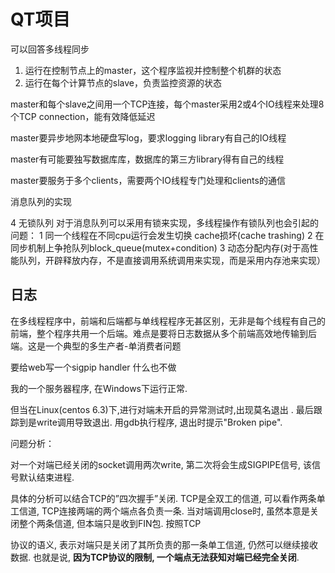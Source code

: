 

# QT项目

可以回答多线程同步

1. 运行在控制节点上的master，这个程序监视并控制整个机群的状态
2. 运行在每个计算节点的slave，负责监控资源的状态

master和每个slave之间用一个TCP连接，每个master采用2或4个IO线程来处理8个TCP connection，能有效降低延迟

master要异步地网本地硬盘写log，要求logging library有自己的IO线程

master有可能要独写数据库库，数据库的第三方library得有自己的线程

master要服务于多个clients，需要两个IO线程专门处理和clients的通信



消息队列的实现

4 无锁队列
对于消息队列可以采用有锁来实现，多线程操作有锁队列也会引起的问题：
1 同一个线程在不同cpu运行会发生切换 cache损坏(cache trashing)
2 在同步机制上争抢队列block_queue(mutex+condition)
3 动态分配内存(对于高性能队列，开辟释放内存，不是直接调用系统调用来实现，而是采用内存池来实现）


## 日志

在多线程程序中，前端和后端都与单线程程序无甚区别，无非是每个线程有自己的前端，整个程序共用一个后端。难点是要将日志数据从多个前端高效地传输到后端。这是一个典型的多生产者-单消费者问题



要给web写一个sigpip  handler  什么也不做

我的一个服务器程序, 在Windows下运行正常.

但当在Linux(centos 6.3)下,进行对端未开启的异常测试时,出现莫名退出 . 最后跟踪到是write调用导致退出. 用gdb执行程序, 退出时提示"Broken pipe".

 

问题分析：

对一个对端已经关闭的socket调用两次write, 第二次将会生成SIGPIPE信号, 该信号默认结束进程.

具体的分析可以结合TCP的”四次握手”关闭. TCP是全双工的信道, 可以看作两条单工信道, TCP连接两端的两个端点各负责一条. 当对端调用close时, 虽然本意是关闭整个两条信道, 但本端只是收到FIN包. 按照TCP

协议的语义, 表示对端只是关闭了其所负责的那一条单工信道, 仍然可以继续接收数据. 也就是说, **因为TCP协议的限制, 一个端点无法获知对端已经完全关闭**.

